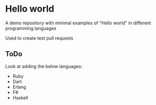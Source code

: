 # Hello world

A demo repository with minimal examples of "Hello world" in different programming languages

Used to create test pull requests


## ToDo

Look at adding the below languages:

* Ruby
* Dart
* Erlang
* F#
* Haskell
